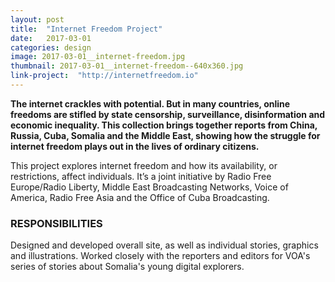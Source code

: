 ```yaml
---
layout: post
title:  "Internet Freedom Project"
date:   2017-03-01
categories: design
image: 2017-03-01__internet-freedom.jpg
thumbnail: 2017-03-01__internet-freedom--640x360.jpg
link-project:  "http://internetfreedom.io"
---
```


**The internet crackles with potential. But in many countries, online freedoms are stifled by state censorship, surveillance, disinformation and economic inequality. This collection brings together reports from China, Russia, Cuba, Somalia and the Middle East, showing how the struggle for internet freedom plays out in the lives of ordinary citizens.**

This project explores internet freedom and how its availability, or restrictions, affect individuals. It’s a joint initiative by Radio Free Europe/Radio Liberty, Middle East Broadcasting Networks, Voice of America, Radio Free Asia and the Office of Cuba Broadcasting.

### RESPONSIBILITIES

Designed and developed overall site, as well as individual stories, graphics and illustrations. Worked closely with the reporters and editors for VOA's series of stories about Somalia's young digital explorers.